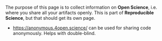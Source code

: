 The purpose of this page is to collect information on **Open Science**, i.e. where you share all your artifacts openly. This is part of **Reproducible Science**, but that should get its own page.

* https://anonymous.4open.science/ can be used for sharing code anonymously. Helps with double-blind.